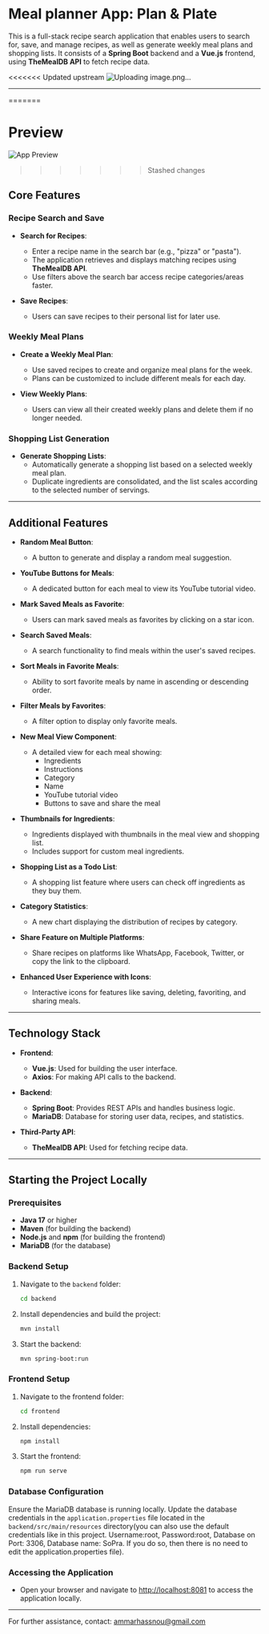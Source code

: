 # Meal planner App: Plan & Plate

This is a full-stack recipe search application that enables users to search for, save, and manage recipes, as well as generate weekly meal plans and shopping lists. It consists of a **Spring Boot** backend and a **Vue.js** frontend, using **TheMealDB API** to fetch recipe data.

<<<<<<< Updated upstream
![Uploading image.png…]()

---
=======
# Preview

![App Preview](./image/preview.png)
>>>>>>> Stashed changes

## Core Features

### Recipe Search and Save

- **Search for Recipes**:

  - Enter a recipe name in the search bar (e.g., "pizza" or "pasta").
  - The application retrieves and displays matching recipes using **TheMealDB API**.
  - Use filters above the search bar access recipe categories/areas faster.

- **Save Recipes**:
  - Users can save recipes to their personal list for later use.

### Weekly Meal Plans

- **Create a Weekly Meal Plan**:

  - Use saved recipes to create and organize meal plans for the week.
  - Plans can be customized to include different meals for each day.

- **View Weekly Plans**:
  - Users can view all their created weekly plans and delete them if no longer needed.

### Shopping List Generation

- **Generate Shopping Lists**:
  - Automatically generate a shopping list based on a selected weekly meal plan.
  - Duplicate ingredients are consolidated, and the list scales according to the selected number of servings.

---

## Additional Features

- **Random Meal Button**:

  - A button to generate and display a random meal suggestion.

- **YouTube Buttons for Meals**:

  - A dedicated button for each meal to view its YouTube tutorial video.

- **Mark Saved Meals as Favorite**:

  - Users can mark saved meals as favorites by clicking on a star icon.

- **Search Saved Meals**:

  - A search functionality to find meals within the user's saved recipes.

- **Sort Meals in Favorite Meals**:

  - Ability to sort favorite meals by name in ascending or descending order.

- **Filter Meals by Favorites**:

  - A filter option to display only favorite meals.

- **New Meal View Component**:

  - A detailed view for each meal showing:
    - Ingredients
    - Instructions
    - Category
    - Name
    - YouTube tutorial video
    - Buttons to save and share the meal

- **Thumbnails for Ingredients**:

  - Ingredients displayed with thumbnails in the meal view and shopping list.
  - Includes support for custom meal ingredients.

- **Shopping List as a Todo List**:

  - A shopping list feature where users can check off ingredients as they buy them.

- **Category Statistics**:

  - A new chart displaying the distribution of recipes by category.

- **Share Feature on Multiple Platforms**:

  - Share recipes on platforms like WhatsApp, Facebook, Twitter, or copy the link to the clipboard.

- **Enhanced User Experience with Icons**:
  - Interactive icons for features like saving, deleting, favoriting, and sharing meals.

---

## Technology Stack

- **Frontend**:

  - **Vue.js**: Used for building the user interface.
  - **Axios**: For making API calls to the backend.

- **Backend**:

  - **Spring Boot**: Provides REST APIs and handles business logic.
  - **MariaDB**: Database for storing user data, recipes, and statistics.

- **Third-Party API**:
  - **TheMealDB API**: Used for fetching recipe data.

---

## Starting the Project Locally

### Prerequisites

- **Java 17** or higher
- **Maven** (for building the backend)
- **Node.js** and **npm** (for building the frontend)
- **MariaDB** (for the database)

### Backend Setup

1. Navigate to the `backend` folder:

   ```bash
   cd backend
   ```

2. Install dependencies and build the project:

   ```bash
   mvn install
   ```

3. Start the backend:
   ```bash
   mvn spring-boot:run
   ```

### Frontend Setup

1. Navigate to the frontend folder:

   ```bash
   cd frontend
   ```

2. Install dependencies:

   ```bash
   npm install
   ```

3. Start the frontend:
   ```bash
   npm run serve
   ```

### Database Configuration

Ensure the MariaDB database is running locally. Update the database credentials in the `application.properties` file located in the `backend/src/main/resources` directory(you can also use the default credentials like in this project. Username:root, Password:root, Database on Port: 3306, Database name: SoPra. If you do so, then there is no need to edit the application.properties file).

### Accessing the Application

- Open your browser and navigate to [http://localhost:8081](http://localhost:8081) to access the application locally.

---

For further assistance, contact: ammarhassnou@gmail.com
